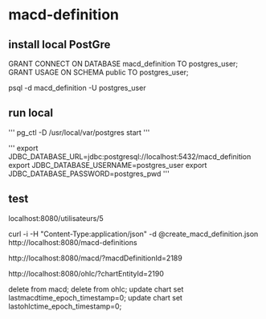 # macd-definition

## install local PostGre

GRANT CONNECT ON DATABASE macd_definition TO postgres_user;
GRANT USAGE ON SCHEMA public TO postgres_user;

psql -d macd_definition -U postgres_user

## run local

'''
pg_ctl -D /usr/local/var/postgres start
'''

'''
export JDBC_DATABASE_URL=jdbc:postgresql://localhost:5432/macd_definition
export JDBC_DATABASE_USERNAME=postgres_user
export JDBC_DATABASE_PASSWORD=postgres_pwd
'''

## test

localhost:8080/utilisateurs/5

curl -i -H "Content-Type:application/json" -d @create_macd_definition.json http://localhost:8080/macd-definitions

http://localhost:8080/macd/?macdDefinitionId=2189

http://localhost:8080/ohlc/?chartEntityId=2190

delete from macd;
delete from ohlc;
update chart set lastmacdtime_epoch_timestamp=0;
update chart set lastohlctime_epoch_timestamp=0;